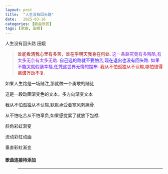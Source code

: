 ```yaml
---
layout: post
title:  "人生没有回头路"
date:   2025-03-16
categories: [歌曲欣赏]
tags: [歌曲, 田娥]  
---
```

人生没有回头路 田娥
>  <font color="#990000"> 谁能看清我心里有多苦，谁在乎明天我身在何处.</font> 
>  <font color="#8a2be2"> 这一条路究竟有多残酷,有太多无奈有太多无助.</font>
>  <font color="#3300ff"> 自己选的路就不要怕苦,现在退出也没有回头路.</font> 
>  <font color="#6600ff"> 如果不能哭就假装幸福,任凭这世界无情的摆布.</font> 
>  <font color="#cc0000"> 我从不怕孤独从不认输,哪怕错得离谱万劫不复.</font> 
<p class="vertical-gradient-text">如果人生路是一场赌注,那就做一个勇敢的赌徒</p>

<p class="multi-gradient-text">这是一段动画渐变色的文本，多方向渐变文本</p>

<p class="rainbow-text">我从不怕孤独从不认输,默默承受着寒风刺痛骨.</p>

<p class="rainbow-text-p">从不怕吃苦从不怕辜负,如果感觉累了就放下包袱.</p>

<p class="rainbow-text-diagonal">斜角彩虹渐变</p>

<p class="rainbow-text-animated">流动彩虹动画</p>

<p class="rainbow-text-vertical">垂直彩虹渐变</p>

<h4 class="right">歌曲连接待添加</h4> 

>  <hr class="animated-rainbow-hr"> 
